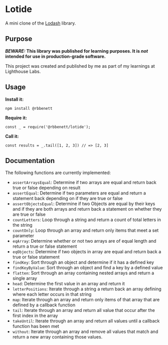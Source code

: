 # Lotide

A mini clone of the [Lodash](https://lodash.com) library.

## Purpose

**_BEWARE:_ This library was published for learning purposes. It is _not_ intended for use in production-grade software.**

This project was created and published by me as part of my learnings at Lighthouse Labs. 

## Usage

**Install it:**

`npm install @rbbenett`

**Require it:**

`const _ = require('@rbbenett/lotide');`

**Call it:**

`const results = _.tail([1, 2, 3]) // => [2, 3]`

## Documentation

The following functions are currently implemented:

* `assertArraysEqual`: Determine if two arrays are equal and return back true or false depending on result
* `assertEqual`: Determine if two parameters are equal and return a statement back depending on if they are true or false
* `assertObjectsEqual`: Determine if two Objects are equal by their keys and if they are both arrays and return back a statement on whether they are true or false
* `countLetters`: Loop through a string and return a count of total letters in the string
* `countOnly`: Loop through an array and return only items that meet a set parameter
* `eqArray`: Determine whether or not two arrays are of equal length and return a true or false statement
* `eqObjects`: Determine if two objects in array are equal and return back a true or false statement
* `findKey`: Sort through an object and determine if it has a defined key
* `findKeyByValue`: Sort through an object and find a key by a defined value
* `flatten`: Sort through an array containing nested arrays and return a single array
* `head`: Determine the first value in an array and return it
* `letterPositions`: Iterate through a string a return back an array defining where each letter occurs in that string
* `map`: Iterate through an array and return only items of that array that are defined by a callback function
* `tail`: Iterate through an array and return all value that occur after the first index in the array
* `takeUntil`: Iterate through an array and return all values until a callback function has been met
* `without`: Iterate through an array and remove all values that match and return a new array containing those values.

